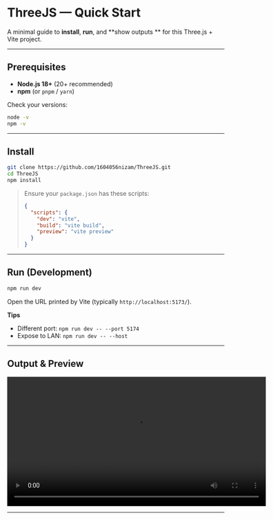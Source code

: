 # ThreeJS — Quick Start

A minimal guide to **install**, **run**, and **show outputs ** for this Three.js + Vite project.

---

## Prerequisites

- **Node.js 18+** (20+ recommended)
- **npm** (or `pnpm` / `yarn`)

Check your versions:

```bash
node -v
npm -v
```

---

## Install

```bash
git clone https://github.com/1604056nizam/ThreeJS.git
cd ThreeJS
npm install
```

> Ensure your `package.json` has these scripts:
>
> ```json
> {
>   "scripts": {
>     "dev": "vite",
>     "build": "vite build",
>     "preview": "vite preview"
>   }
> }
> ```

---

## Run (Development)

```bash
npm run dev
```

Open the URL printed by Vite (typically `http://localhost:5173/`).

**Tips**

- Different port: `npm run dev -- --port 5174`
- Expose to LAN: `npm run dev -- --host`

---

## Output & Preview 

<video width="600" controls>
   <source src="public/assets/media/demo.mp4" type="video/mp4">
   Your browser does not support HTML video.
</video>

---


